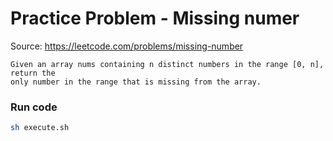 # Practice Problem - Missing numer

Source: https://leetcode.com/problems/missing-number

```text
Given an array nums containing n distinct numbers in the range [0, n], return the
only number in the range that is missing from the array.
```

### Run code

```bash
sh execute.sh
```
